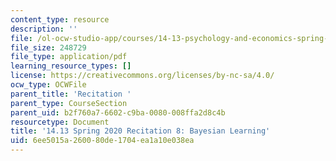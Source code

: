 ```yaml
---
content_type: resource
description: ''
file: /ol-ocw-studio-app/courses/14-13-psychology-and-economics-spring-2020/6ee5015a260080de1704ea1a10e038ea_MIT14_13s20_rec8.pdf
file_size: 248729
file_type: application/pdf
learning_resource_types: []
license: https://creativecommons.org/licenses/by-nc-sa/4.0/
ocw_type: OCWFile
parent_title: 'Recitation '
parent_type: CourseSection
parent_uid: b2f760a7-6602-c9ba-0080-008ffa2d8c4b
resourcetype: Document
title: '14.13 Spring 2020 Recitation 8: Bayesian Learning'
uid: 6ee5015a-2600-80de-1704-ea1a10e038ea
---
```

